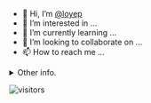 - 👋 Hi, I’m [@loyep](https://github.com/loyep)
- 👀 I’m interested in ...
- 🌱 I’m currently learning ...
- 💞️ I’m looking to collaborate on ...
- 📫 How to reach me ...

<details>
  <summary>Other info.</summary>
  <br>

<!--START_SECTION:waka-->

```text
Vue.js       25 hrs 35 mins  ██████████████████▒░░░░░░   72.96 %
TypeScript   5 hrs 41 mins   ████░░░░░░░░░░░░░░░░░░░░░   16.21 %
JavaScript   1 hr 37 mins    █░░░░░░░░░░░░░░░░░░░░░░░░   04.64 %
JSON         1 hr 33 mins    █░░░░░░░░░░░░░░░░░░░░░░░░   04.45 %
Other        14 mins         ▒░░░░░░░░░░░░░░░░░░░░░░░░   00.68 %
```

<!--END_SECTION:waka-->

</details>

![visitors](https://visitor-badge.glitch.me/badge?page_id=loyep.loyep)

